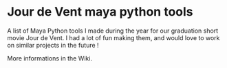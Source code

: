 # Jour de Vent maya python tools
A list of Maya Python tools I made during the year for our graduation short movie Jour de Vent.
I had a lot of fun making them, and would love to work on similar projects in the future !

More informations in the Wiki.
